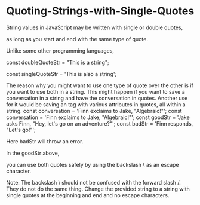 # Quoting-Strings-with-Single-Quotes

String values in JavaScript may be written with single or double quotes, 

as long as you start and end with the same type of quote.

Unlike some other programming languages, 

const doubleQuoteStr = "This is a string"; 

const singleQuoteStr = 'This is also a string';

The reason why you might want to use one type of quote over the other is if you want to use both in a string.
This might happen if you want to save a conversation in a string and have the conversation in quotes. Another use for it would be saving an <a> tag with various attributes in quotes, all within a string.
const conversation = 'Finn exclaims to Jake, "Algebraic!"';
const conversation = 'Finn exclaims to Jake, "Algebraic!"';
const goodStr = 'Jake asks Finn, "Hey, let\'s go on an adventure?"'; 
const badStr = 'Finn responds, "Let's go!"';

  Here badStr will throw an error.
  
In the goodStr above,
  
you can use both quotes safely by using the backslash \ as an escape character.

  Note: The backslash \ should not be confused with the forward slash /. They do not do the same thing.
Change the provided string to a string with single quotes at the beginning and end and no escape characters.
